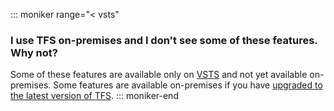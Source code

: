 ::: moniker range="< vsts"
### I use TFS on-premises and I don't see some of these features. Why not?

Some of these features are available only on
[VSTS](https://www.visualstudio.com/team-services/)
and not yet available on-premises. Some features are available on-premises if you have
[upgraded to the latest version of TFS](../../tfs-server/upgrade/get-started.md).
::: moniker-end
